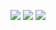 <p align="center">
  <a href="https://kernel.org/" target="_blank"><img src="https://img.shields.io/badge/linux-%23FCC624.svg?&style=flat&logo=linux&logoColor=black" /></a>
  <a href="https://neovim.io/" target="_blank"><img src="https://img.shields.io/badge/neovim-%2357A143.svg?&style=flat&logo=neovim&logoColor=white" /></a>
  <a href="https://tmux.github.io/" target="_blank"><img src="https://img.shields.io/badge/tmux-%231BB91F.svg?&style=flat&logo=tmux&logoColor=white" /></a>
</p>
